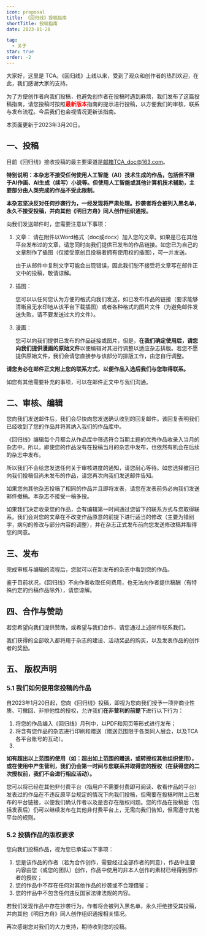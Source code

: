 ```yaml
---
icon: proposal
title: 《回归线》投稿指南
shortTitle: 投稿指南
date: 2023-01-20

tag:
  - 关于
star: true
order: -2
---
```


大家好，这里是 TCA。《回归线》上线以来，受到了观众和创作者的热烈欢迎，在此，我们感谢大家的支持。

为了方便创作者向我们投稿，也避免创作者在投稿时遇到麻烦，我们发布了这篇投稿指南，请您投稿时按照<span style="color:red">**最新版本**</span>指南的提示进行投稿，以方便我们的审核，联系与发布流程。今后我们也会视情况更新该指南。

本页面更新于2023年3月20日。

## 一、投稿

目前《回归线》接收投稿的最主要渠道是[邮箱TCA_doc@163.com](mailto:TCA_doc@163.com)。

**特别说明：本杂志不接受任何使用人工智能（AI）技术生成的作品，包括但不限于AI作画、AI生成（续写）小说等。但使用人工智能或其他计算机技术辅助，主要部分由人类完成的作品不受此限制。**

**本杂志坚决反对任何抄袭行为，一经发现将严肃处理。抄袭者将会被列入黑名单，永久不接受投稿，并向其他《明日方舟》同人创作组织通报。**

向我们发送邮件时，您需要注意以下事项：

1. 文章：
   请在附件以Word格式（doc或docx）加入您的文章。如果是已在其他平台发布过的文章，请您同时向我们提供已发布的作品链接。如您已为自己的文章制作了插图（仅接受原创且投稿者拥有使用权的插图），可一并发送。

   由于从邮件中复制文字可能会出现错误，因此我们恕不接受将文章写在邮件正文中的投稿，敬请谅解。

2. 插图：

   您可以以任何您认为方便的格式向我们发送，如已发布作品的链接（要求能够清晰且无水印地从该平台下载插图）或者各种格式的图片文件（为避免邮件发送失败，请不要发送过大的文件）。

3. 漫画：

   您可以向我们提供已发布的作品链接或图片，但是，**在我们确定使用后，请您向我们提供漫画的原始文件**以便编辑对其进行调整以适应杂志排版。若您不愿提供原始文件，我们会请您直接参与该部分的排版工作，由您自行调整。

**请您务必在邮件正文附上您的联系方式，以便作品入选后我们与您取得联系。**

如您有其他需要补充的事项，可以在邮件正文中与我们沟通。

## 二、审核、编辑

您向我们发送邮件后，我们会尽快向您发送确认收到的回复邮件。该回复表明我们已经收到了您的作品并将其纳入我们的作品库中。

《回归线》编辑每个月都会从作品库中筛选符合当期主题的优秀作品收录入当月的杂志中。所以，即使您的作品没有在投稿当月的杂志中发布，也依然有机会在后续的杂志中发布。

所以我们不会给您发送任何关于审核进度的通知，请您耐心等待。如您选择撤回已向我们投稿但尚未发布的作品，请您再次向我们发送邮件告知。

如果您向其他杂志投稿了相同的作品并且即将发表，请您在发表前务必向我们发送邮件撤稿。本杂志不接受一稿多投。

如果我们决定收录您的作品，会有编辑第一时间通过您留下的联系方式与您取得联系。我们会对您的文章在不改变作品原意的前提下进行适当的修改（主要为错别字，病句的修改与部分内容的调整），并在杂志正式发布前向您发送修改稿并取得您的同意。

## 三、发布

完成审核与编辑的流程后，您就可以在新发布的杂志中看到您的作品。

鉴于目前状况，《回归线》不向作者收取任何费用，也无法向作者提供稿酬（有特殊约定的约稿作品除外），请您谅解。

## 四、合作与赞助

若您希望向我们提供赞助，或希望与我们合作，请您通过上述邮件联系我们。

我们获得的全部收入都将用于杂志的建设、活动奖品的购买，以及发表作品的创作者的奖励。

## 五、 版权声明

### 5.1 我们如何使用您投稿的作品

自2023年1月20日起，您向《回归线》投稿，即视为您向我们授予一项非商业性质、可撤回、非排他性的授权，允许我们**在非营利的前提下**进行以下行为：

1. 将您的作品编入《回归线》月刊中，以PDF和网页等形式进行发布；
2. 将含有您作品的杂志进行印刷和赠送（赠送范围限于各类同人展会，以及TCA各平台账号的互动）。
3. 

**如有超出以上范围的使用（如：超出如上范围的赠送，或转授权其他组织使用），或在使用中产生营利，我们仍会第一时间与您联系并取得您的授权（在获得您的二次授权前，我们不会进行相应活动）。**

您可以将已经在其他非付费平台（指用户不需要付费即可阅读、收看作品的平台）发表过的作品在不违反原平台规定的情况下向我们投稿，但需要在投稿时附上已发布的平台链接，以便我们确认作者以及是否存在版权问题。您的作品在投稿后（包括发表后）仍可以继续发布在其他非付费平台上，无需向我们告知，但需遵守其他平台的规则。

### 5.2 投稿作品的版权要求

您向我们投稿作品，视为您已承诺以下事项：

1. 您是该作品的作者（若为合作创作，需要经过全部作者的同意），作品中主要内容由您（或您的团队）创作，作品中使用的非本人创作的素材已经得到原作者的授权；
2. 您的作品中不存在任何对其他作品的抄袭或不合理借鉴；
3. 您的作品中不包含任何违反国家法律法规的内容。

若我们发现作品中存在抄袭行为，作者将会被列入黑名单，永久拒绝接受其投稿，并向其他《明日方舟》同人创作组织通报相关情况。

再次感谢您对我们的大力支持，期待收到您的投稿。
